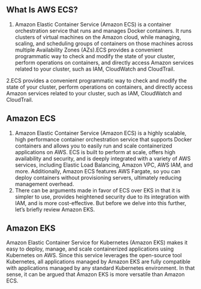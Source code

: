 What Is AWS ECS?
----------------------------------------------------------------
1. Amazon Elastic Container Service (Amazon ECS) is a container orchestration service that runs and manages Docker containers. 
It runs clusters of virtual machines on the Amazon cloud, while managing, scaling, and scheduling groups of containers on those machines across
multiple Availability Zones (AZs).ECS provides a convenient programmatic way to check and modify the state of your cluster, perform operations on containers, and 
directly access Amazon services related to your cluster, such as IAM, CloudWatch and CloudTrail.

2.ECS provides a convenient programmatic way to check and modify the state of your cluster, perform operations on containers, and directly access Amazon services related
to your cluster, such as IAM, CloudWatch and CloudTrail.

Amazon ECS
-----------------------------------------------------------------
1. Amazon Elastic Container Service (Amazon ECS) is a highly scalable, high performance container orchestration service that supports Docker containers and allows you to easily run
and scale containerized applications on AWS. ECS is built to perform at scale, offers high availability and security, and is deeply integrated with a variety of AWS services, 
including Elastic Load Balancing, Amazon VPC, AWS IAM, and more. Additionally, Amazon ECS features AWS Fargate, so you can deploy containers without provisioning servers,
ultimately reducing management overhead.
2. There can be arguments made in favor of ECS over EKS in that it is simpler to use, provides heightened security due to its  integration with IAM, and is more cost-effective. But before we delve into this further, let’s briefly review Amazon EKS.

Amazon EKS
-----------------------------------------------------------------
Amazon Elastic Container Service for Kubernetes (Amazon EKS) makes it easy to deploy, manage, and scale containerized applications using Kubernetes on AWS.
Since this service leverages the open-source tool Kubernetes, all applications managed by Amazon EKS are fully compatible with applications managed by any 
standard Kubernetes environment. In that sense, it can be argued that Amazon EKS is more versatile than Amazon ECS.
